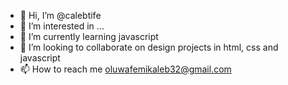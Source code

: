 - 👋 Hi, I’m @calebtife
- 👀 I’m interested in ...
- 🌱 I’m currently learning javascript
- 💞️ I’m looking to collaborate on design projects in html, css and javascript
- 📫 How to reach me oluwafemikaleb32@gmail.com

<!---
calebtife/calebtife is a ✨ special ✨ repository because its `README.md` (this file) appears on your GitHub profile.
You can click the Preview link to take a look at your changes.
--->
